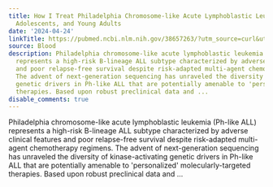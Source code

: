 ```yaml
---
title: How I Treat Philadelphia Chromosome-like Acute Lymphoblastic Leukemia in Children,
  Adolescents, and Young Adults
date: '2024-04-24'
linkTitle: https://pubmed.ncbi.nlm.nih.gov/38657263/?utm_source=curl&utm_medium=rss&utm_campaign=journals&utm_content=7603509&fc=None&ff=20240425181115&v=2.18.0.post9+e462414
source: Blood
description: Philadelphia chromosome-like acute lymphoblastic leukemia (Ph-like ALL)
  represents a high-risk B-lineage ALL subtype characterized by adverse clinical features
  and poor relapse-free survival despite risk-adapted multi-agent chemotherapy regimens.
  The advent of next-generation sequencing has unraveled the diversity of kinase-activating
  genetic drivers in Ph-like ALL that are potentially amenable to 'personalized' molecularly-targeted
  therapies. Based upon robust preclinical data and ...
disable_comments: true
---
```

Philadelphia chromosome-like acute lymphoblastic leukemia (Ph-like ALL) represents a high-risk B-lineage ALL subtype characterized by adverse clinical features and poor relapse-free survival despite risk-adapted multi-agent chemotherapy regimens. The advent of next-generation sequencing has unraveled the diversity of kinase-activating genetic drivers in Ph-like ALL that are potentially amenable to 'personalized' molecularly-targeted therapies. Based upon robust preclinical data and ...